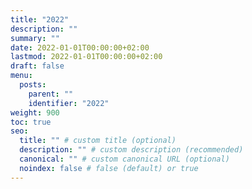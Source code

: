 ```yaml
---
title: "2022"
description: ""
summary: ""
date: 2022-01-01T00:00:00+02:00
lastmod: 2022-01-01T00:00:00+02:00
draft: false
menu:
  posts:
    parent: ""
    identifier: "2022"
weight: 900
toc: true
seo:
  title: "" # custom title (optional)
  description: "" # custom description (recommended)
  canonical: "" # custom canonical URL (optional)
  noindex: false # false (default) or true
---
```

